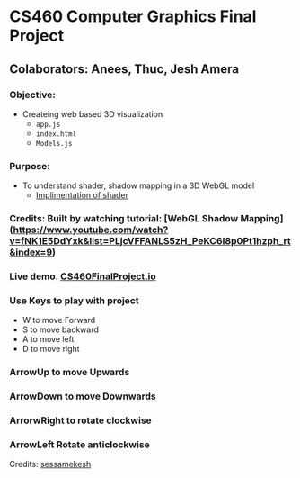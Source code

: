 # CS460 Computer Graphics Final Project

## Colaborators: Anees, Thuc, Jesh Amera
### **Objective:**
* Createing web based 3D visualization
	* `app.js`
	* `index.html`
	* `Models.js`

### **Purpose:**
* To understand shader, shadow mapping in a 3D WebGL model
    * [Implimentation of shader]()
    

### Credits: Built by watching tutorial:  [WebGL Shadow Mapping]                                                                 (https://www.youtube.com/watch?v=fNK1E5DdYxk&list=PLjcVFFANLS5zH_PeKC6I8p0Pt1hzph_rt&index=9)


### Live demo. [CS460FinalProject.io](<https://aneesurrehman001.github.io/cs460_final/>)


### Use Keys to play with project

*  W to move Forward
*  S to move backward
*  A to move left
*  D to move right

### ArrowUp to move Upwards
### ArrowDown to move Downwards
### ArrorwRight to rotate clockwise
### ArrowLeft Rotate anticlockwise

Credits: [sessamekesh](<https://github.com/sessamekesh/IndigoCS-webgl-tutorials>)

 

